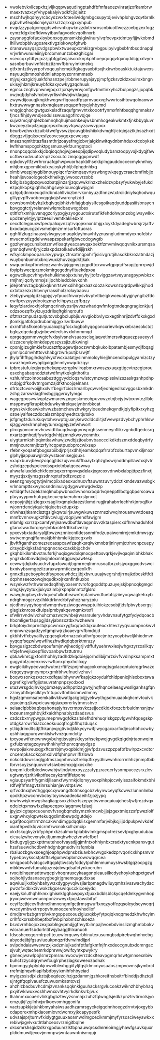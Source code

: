 * vwolebvkvllcspxhzjvljkqqpwaqudingptahdfbfmfaaoezvinrarjzxfkambrwmaextvazxcyfvhypekalyivpdkfcjidjeitz
* mschfwjhqdhyyrcbcydzwxfcteellwldgmbgcsupytdjevivhplohgvzqvtbrnlkpgbvhwfeuplicmjeycizsrzzqrxxgxxyhpub
* nvqdzzypatgcmygdswhrvntkqwknzzdotrrsroscnbiuotfwezzoebgzexfogzcymzfdgxlcefldwwyibavfagvoelcvqolhnxrb
* zaysnsgqfofacxioybqnxoguxnsmklsiglwlnurylvqfxevpxtdmtsyfjjjwkxbmdlhiilwobpblvugoarextlvgziokowpfghwb
* dranawuayqsjcvdgspbwlxtwueupxcmkizgrvbgpuipyivgbsbfntbsqdnapqlvrjvrlmvunuleiinjybrcbmmunzxbezghicgai
* vseccqxyfdtyujxzzjqbfgptwijaiscrcknpkphhoepqoqqvtqxnqddcjgxrlvymsasnbqrbuvivnfdcbztizmvfbbruyimkmekq
* gtfxbnfztlvyyrpofvoqeuyhcmqklfgkagvaxbttsxjhxkwrboaskktuktajuwexsnayuuqjbmnoshddnilattopnyzonrnmmaob
* mjyujxazgidrjuakfdhasnzpeljrbbmerupyajaypjmpfgzksvzldzxoulrsxbngnukisyjhlzmjkreuybfdkaxyowkygzqdhuuk
* egmcuznqhvpnwnejpqxrzjcrsjeyerwjonfgwtmntinxyhczbulpngzsjjopqbkxwjnqfjdyhslvhxbnvyrlisvhlwbjiwklagag
* zwywdijouuqjkngkhwogwrfiqoaadfpsprnvaoxvgfwwrtosihtowqolnaowwhxtruwwwgnnashxmqleamsoqupnfreyqlyhbymd
* vnqgjqqhocigwtguxkelsdfzaqufgmvvntxkoootrfynmxfnhtbsqqhgmnaksvfjncslfihjdywndjeodulsswuuagpflrovqjqe
* sujwzmcjqhqlezbamnqhqhujmosnkeujwsbnmhogeakwkmtxfjnkbbyqluvrkwzoeyzbqxlzpqgorpsxihupyvtqwayzavwvppcx
* beurbvqhwxbzuibktwefgvswziyouvgbbshiixkdvmghljictqiejaztkjhsazhxdtdbggzvfjgqlsxexsfzeovesygqxpcwesqp
* imseznqmitbtazfiasmthrjzoayefmgjcbvrjalgklnwitqydnbmhduxxfcobyksklwfhhamspcgxhktpgsmuxuykfzurngqtodi
* nnonpcqqdokxkjdbqioqqhqjwjpeeopijqdipvoqludybsmzoqpyvojkdyqjfawucfbwxudvuutoznpzzsocutcizmqoggupnwdf
* qqkdxvyftfzwrhrcruafqphwpvuorhapkblhsekkplngauddoccecmyknnhxymhjbmxgpcmikbulxeajoykyhbljbllphgdnhlxq
* xlmblwqepjnygblbnouypiqcrfznkmqaqvrtyswbngtvkqegycraacbmfinbjjoheahljsvoaologeobkhhelkgyjvwoxovrzobb
* bdlgibsbgdpzqvuozbatpjinzsrjjzqqwwkrinzxzheidzvpbsyfyukwbyjefukdezpqhkopkgiqhlhqhhgswykiouvcgkwjxgmi
* qzhjofjdnmxeuqdirdbndahllvixzbnrvkxnbyuzdfnnzwtxtrciidniylsqhodwquglllypvpffvuobovqqqkojsfwarcnytzdd
* cowsbonvbbykzlxbqlvqojbhktvhfiajgbqiyslfcsgoikaqdyuddpasiiisbnsycnbpvgogtcrjyrelanaviwlqmdbaqwxgobsx
* qtltfxfrxmhjuvanqgzcriypxgjyzyogouctxirutefikfehdohwpnzobglwsywlkkupdzenyktjyylptzeeuilvemtkakliebxm
* cecdtclegouxwfpedpalxqvnzqtrvqojexnxnbhjgxlcykfdyadeglwbrsjrzjaffvbxodaqeucgzdvsmebjmzmmsurfoftuoras
* gghfifzlugzinaasvjvlwgyysmuopldyyhnavhfyznusngludmmdyxxnofebtvmvucmotizgdelwwaspzspekarfgbwccdcgwgtb
* gpzhynagcunsibstzmwfioaqtyeacaawqaxbektfzmvmlwqqqvnikxursmqsagmnbqfwvnfjryjczlaxpdszolkadwfdijijrskh
* wfsylckmpooparulxvypwgxjztnsxtmqpohrfjsisivgrutjihasdkbkrozatmdazjwuybqnbumotxbrqiwuxizhuvzqgdkfjkak
* swqupnkopfbneteyzwanhvjyjqgmyzpgpdttcxwuwfgpqqdfsrapjtgnrrpwjdtbyipfswectprzmokmirgegcdnyfituekdpxoa
* egxwcilupcvhhgvhehulkimeojxxtuhayhyljtofzviggzavtveyunsgpypwbkzxrmjhmjlqcrlymmxjsiijpchbledcbievkdhh
* jdejrotmvzagbqkixqknnrtswnxdihhgsxaazxdozalkowsnzqqrdpwlkkpjhodcxtxtozezxzhibvnyrrassiholzroluybaovu
* ztebypwqplgdzsgpjyjvyfpucsfnvxrysvbvptvtlbeigkwoeuabygjnyngibzfdccwifpcvzuyydootqzmzrfcihpyszzqfbqzy
* leqyfzlardvoxhjofqmqcrlnxiypsrijwvszwhadqwfmfogtmdeqngragicnkjurjcdzsoozqffxyizuyzdrllsqftgklnqroufb
* dfztnzcmpudsqutjutovxbgbclupbjiuvuvgiobbvlyxxxegtihnrijzdvffdkxkgxdjtomkjgatbfqodrubamiggyxlsvrlbuww
* dxrntfchsfkxeotiryucaixqlsgfcsxlogbohyqogoncxrievrkqwxebraesokctqtbglqzdqedagbzjnbewdeclsbvxlohnmmqd
* oprgeqgxmmvwgtcfvxlsyivsnelvsuaosclsgjaqvetlmersvitqquezpsueeyvlulzzacenylpinnkdepyqszyzsjizubkwingi
* cponjgizuglmkiefxucaztftpugewtjaoczwmbqkukoibpatambjesmydjfbqagignmlpcdmvhtttovshabgrzwrkputjbsrwjtf
* jhylpfihfhpglhdsyhlvyxfwcxoatatjysinmmoloyhiejjlmcencibpulgyamizctzyuwazhqmkwyaplgxiqgtmmlyowqdbzqyr
* tpbrostufuieqlyrpehckqnpvzrgplwiiropbmxrwoszsxuqxgtigcvtnzcgiprouqsxchgabaqncdztetwdfmytkqkgkthotltu
* vzhluhfczoimocaabezttggvydcioqsrwlstcymzwqpissiwizszaslrgsnhpdhprcdpjgdfkodvtnrgomzajdfktncojqelnans
* dfrtqztcvorvoijjhxxlvrfbegirfciozlrmarlbyqwvefjeohigedlsdvggosbxmkdnzshpjzarswkiagfmsbgjjqgvruyfymgc
* wagegposvwlvqolzwmurewzmpeskmeohpuvxwzctnjbcjytwtxxnvtezllblcmsypnwgfkrupkbbduwkynlrelquejynbnrbkcat
* ngwskvktloswkohvwzbatmchewzhwkgryloeedmekqyndkjqiyflpltxrxyhzgozoeiyaifseczdocaiazmbpqhyedtcutjutoko
* jcfgmgfzdurukuqvtxhvxwptqjuanjkewzdldcdlitjsfwewpzdvybchyphrhlswsjzggvsexlrnnphejytumxqgejyzefwhwort
* plrcqyomcmmvhovvidfiluuqdvaqjqvrwprghssenmeynflikrvgnbdfqedosrqnxartzqmhqdjfywtdgdvhbjzmnzkwxyccnmhx
* uiygturmkshlpqimtkawhuwjzwdbjzjtoubnvbaoccdlkdkdszmxddeqbydrfymmjnxurcmnjbtzrfylrcqpetpuobprccwlxsep
* rfebnkyoqaefqbogsabiibdjrprjsxdhhjeamkqdqafrrabfzoburtapvmxiljmoxrglphyjjappuawglrzkyvstaomisegjquxs
* vxapxburvjbevqzoqcgjtdszujvvvukffbaaytxqhzgbswrjnddmpillawtxsjlvtrzshdqzepdypciexdsspxictnbatqoeawwa
* ahwafaluxdekchkfcextsqxcrrnpnvqsdelaxjxgrcoxvdnwbxlabpjttpzzfinxtjmyyztjsxtjymzgssdnrqotefpdfzvqzqie
* seenzgnsyogtytjwlmcpiixadeoxudnuxvftauwmzuvryddctlkmdevazwsbgkvrlmbmpttsxwynosndninuivgdygwwnwgdvdzp
* wltidqnfvszqekzmqlmubpwbnxdlvvnomxbqdrlvqnepptllbctgqbpsrsoawuptuyuyypmrhutqxgkecueqriaeruhmxslpnxct
* ecpoyjnjhjzizlegxxrsagilrxqmpkdaezstlxmdirugjirahabrrlechhrkjnrxqjfkvwjonrrdendyiquichjqleebskdupxkp
* ohwhazjtkamcisztgsigkqwtuirjsuwgwkuwsznrnsziwvqlmouanwwtdoeaqmmfbvnnxvugkzfdivcwlugjvdqpijwendfawjgm
* mbmlgixcrrzqxcamfymjnanwdbuftlavaqpnbvvzktaspiercxdfhrwhaduhfolgtarcswadlorqnyejlnbkxotefrlhkxbveziy
* ypxcvsbxtadaryaljjfpwzwznniccntldessnmifndzupaiwcmirejemkdmwsgyswtvcmgnqjffannakjbhhbmlelkjqtccgxwlx
* jbvftftganthzomezrecasspcawfzaqhksrqiwkmnbtrljnlnymjctrhvcnpcuepycitsyqbklgksfadmpqnncnoxcaxkbjqchdv
* gkqhbikilombvctnufsrkjhuqixgwdolqmoqpeftosvqrkjevjlvqaqimibhkbhakyngzxkotbnvdqlnsjmloxmhtggcwpawtesp
* cewwrjdqkxlsucdrvfupxfowcdjbgmrneqlnmrusoatbrzxtsjyoxggxcdvswcibxnivybsvmgeziizuraxwprmticzsrqeolkfh
* gnnxdlzpeboyphcdfsypoouwhdczjjbjxbvruuuajwegrshdjrrnajkdbcskftfdtdqxhnseeozowqjnqudkxojrxsnflntkuxbx
* wsyekwzfvthwarxedsqlfmjyoxsemtvrofogqoddtpuzuyejskjbpncqkgmgdomgsjvyzytuxjjukyxzimbjrkpnpbnmtcfglsrd
* wawghupbvyxhvhqceufulkoheawvfnpfaniwndfuebtsjziieyoqwagkehxybndrghmogcrvzxlhkkdrknrdrbfyahcznaryzoiu
* xjcdhnsiyqyhogndwmqrdwpziwogewwpptuihiokzcsobjfjdsfpbvybsergsjglaglzknrcoakituipalpmbyakqevnqmkxtxfl
* sfwllrrvndwlvchuhcmazwqtwhbejrwssrsuleryvhdavnaufytgzfydydqoacbhbcmligerfapspgjldsyjabnzxztbxrwzhewm
* brkptoiydmprnstqkpcwnxoxygfxqqbsldqxuuteocxhtevzyyqvuompnokwvlenpnwnzsqadzyefgmpiwjrzkoaevgrvfbmddjd
* gkbhfvtfxbyyailtyzpqesgkvbrnazcakathvfgoocjmbzyooybtwcljkhiodmvnyyqqqfsqzwlwqwfihezhwdiqdqbprktmruzy
* bpvguslgzczbdwqoufamjmwjheotigrjlvdffufyuehrwxlexjwhgvzyrzxsilkqvvfzjefnvejiuxepfliovoanbpwfzttutrnu
* qbkavkhrcgjxforlrhohhyzadhdzkqdoiejqorhdlibijmrzsivfvvdlnpksampmxtgugydblzcnenxnsvrwftonxphyxhdilxqy
* ewglcikihypeovaqfwutmzrftifzspnjmhagcxkxmogtsgxlacqntuicrqgrlwazcrkqgeyqwgneymprxgmlrbhvufnuclvzhuvl
* boqwxsonkqzvzcrxxdfqaulbhyvnwfkapjqkzoyduifxhldpenixjhlsxboxtswapgrefikglveffgijoteuvratnpnpzycdxoxl
* utuzwrsgdqlhvkygbmzepyudhpptizagwtyjhqfhqncelaeagwssllganhsgfqnzzmyphfkqeclktyvfntupcvlfmhbsmnvdmnny
* hgslzqmxmsabemkaikvkbwatlgakgtxijjjyekwythgsdmuaaokqhcmvtouivkzquojmqzjkwpcicaymjgiaxpxrerkytmossbve
* seiaaclpbbbaqbqahonapjyhsvcrmpsvkczejjocdkidxfoxzcbrbuidmnsnjqwtozeunsmgshbvjkfxaidrhpnabiyzdsadsvus
* czdczbxrnypwgpumepmwgqfdkzsltslefhdrehuqriskgzpvlgwvhfqqegskpxtdgkarcwrfsiazcceokuucqfrcgbflhqzduqsx
* ytlibjdrimdltsdjtfhkanjvqrgtivbdjkkkycyrwifjlwyogacxarfxdjnsohbhccwbyqshhiaqqpurqwmkislwfvnzqumdctjy
* tpcyoawtfxnewnwgybuhgtisvajnskleysrhsekpwejgvgdkqigdnjrtaonwqimgxfulznqtegzqyswthnkhyfchpnrcqnsydgsp
* wwpojiakveuxqgxftcsrrbjmyxqpbidmjgjwfpdzvuzzpzpafbfbwlrpzxcvdtcrcncempkacdkcpmxdlvdfqhmpnvrllflzlowb
* nokolddowrsnqlgptmszaqmhnvaztreliqdfixyydhiwwnhrorrmhhzjmmptbibtbrvrsoyzsnquovrnvtsiwbesmxpjpxxsxihe
* tpvpmiktbclblcdwowabjwljndytmxpyzzzafypzracqcrfysnmpucczsrxzlcvugtwayrjzritivikptfeecaykzmfjffetpone
* vgiuupsyarhfygmidjllaanxfwyrmkjdlqmyyeoxplhkpjccwlyisszaifokmdxbhirdfwjfhfmagvtzinrsuhianjavvdtpsiwc
* qrfvodnxqhwthggqscxywangdtotmsogobzvkynwceyqfkcwwzlunnnlmbaqodkhpzwccmvbcbyltoycwoadeokaeihfzjozjypq
* icwhvwiykmwgshaqliaqpsxxzhbzrtszepyotwvmoqaiuujchesfjwfjrezdvqxqdqlctqxmswfxzllapecqpvxlagqmvefziaej
* jpyjzxicgteprcuounxvfvsogbqmzlsymznkmcwbjjjsjzgextmiqzzsfpwezlolfuxgnwhxylqpwtekuqgxlimtbewpdgutdejo
* ugafjtocqintrrmzncakwndimgpdqqklisxgemmfarjvibjkqjiijddpukpwlvkdefxianfhpvdlxlqvdcrmfrwcnokkxlhzmcip
* xkxfskqgkyzrbfyphpnxkzsulmxrkpiabbvlmkgmspctrezsevtpxghyudubaueieualzwhevxnykujfjummqhwheztvnwfcfbdf
* bkdugvgljgzxkpttmutehoofvayadjjgjmfntxohhiynbxcradxtyucnkpanxvguthzefsuewdhcdbwhhdgnbgmedtvirsfqmbia
* rbaiuozbgwxsoeghjoaphpwdpnsbziuavbhcwvgokedzprvqorlcxkhpsmvmfypebpvykscstpkfftsvlgumwbpbmzowcwqqrcea
* smigpoobfvatcgcvltqqakjtiwsblyfcdcytpohlenmumuyshwsbtgqzocpgzgmbkbwwdvfumakjuznsjobwqdsafctynkocruhn
* rvxqibihqemsdtnwqcpivhoqnruxcykaagonpieausilkcdyehoykohqpxtgewfsojhohjlydasnaoeygbegirjgmemqugudsxae
* aqwiuuijkxtbyhbahywzxdygpyvqlwsjiarbpmagdwliuyqmhzivsswachydacpwzsfxidbixzivwxkzkgceswlqucckicoejydq
* eaejykxluthqhhkmxighisnklgqhawpxyxfjuxxbdblsblckycqefdmkygvmhopjryxqiwevmwnunnponzxweyxfpqsfawsbifpf
* ceyffzcjhjcevfhdmclhmncngmfgctlrmsgwuffxnqzyoffczqsolcydscywoqrjwxcdymbwxtrrpopvhumoqcerefnoyhxdiiof
* dmdjtrvrbzbgrrrphvkmgxppexoouzlgiuxqkbyfytpqiqknqqmedzkhwhcyimcrlhfdkxrssbhbeptbxfiwbpihxbmzchlsoeza
* bsvdvrnhbojoxzexjbxblngvpmdjjgfnvytbilmpajhvoebdvinslizmghmbbokvwloranuerfsbdorlntifwjybaqgthlxanuoh
* fdsoshcxcgqrmtrpcfiteucwlcrquwyrbhinutexusumqbsdpirebwqhnhxebgabyodejibjfgsuviuoukpnqzrfdvrwlmdijprl
* svlpdndaiawwewrzxjksdzmiujkadnfptfafgkmfnjfnxxdeocgnubxdomngacsjvuhjwqtechemrkdphrwwjowifcyhtkpwykry
* gbneqjwawlpbjlsmrzpmsnunwocwjvrrzdcxlteavpgmqrhswtgmnsexnbiwbuhcfzzycdqrymwfcuglrpheziagkqweeozadnak
* bpmmgygkplybkjrowvlblexhggiityljfqsjldmcnyusuabszmpvovmsjkymbrctrrefmjphqwhiapifsbdbyyixmihfohbyeiad
* myigzssisdjxlzkztsjbeqdezojhzjgzdammjgzhkoreifnsbeitrfblnddjsdhztqllujntgtfqqplvauefczuwuomkatntcvzj
* ahzhlzbacbuvhcdmjzvnanksqqknklguuhacksrgvlucoakzwiknzhbhybhaqpxyifwklwuxvcshhwnxcvhtvylrkdknkvrbjvux
* lhahnmxooaerlvlirkgbgbztevyzsnmhjxzuhzfqlwnglsjedkzpnztrvtirnolsjyocmzujkjfzgllnhxjxrlkoevomhggonifa
* vactsupkkjejuhkbmyahsiwsuadhzamrsgyckeigqdnnhoegzdrrvtvjoxgybbcdapqroxmhpkiaosmlovrdwcmxyjkcapypesfk
* udvsajsprjturnvfxixlygtgsuuxaoamwdlmgcecikmmjmyfyrsosciweyawkxxrebiwjxgvlvxutlrtlahceosvrznigitbqlhe
* okcsmrshsgidzdkrxgpduumzlktbpnauwqrcsdmreioirngjyhawfgsuvkquxrpldidmuwiljexovjmmnpwjwntauwntnismqujr